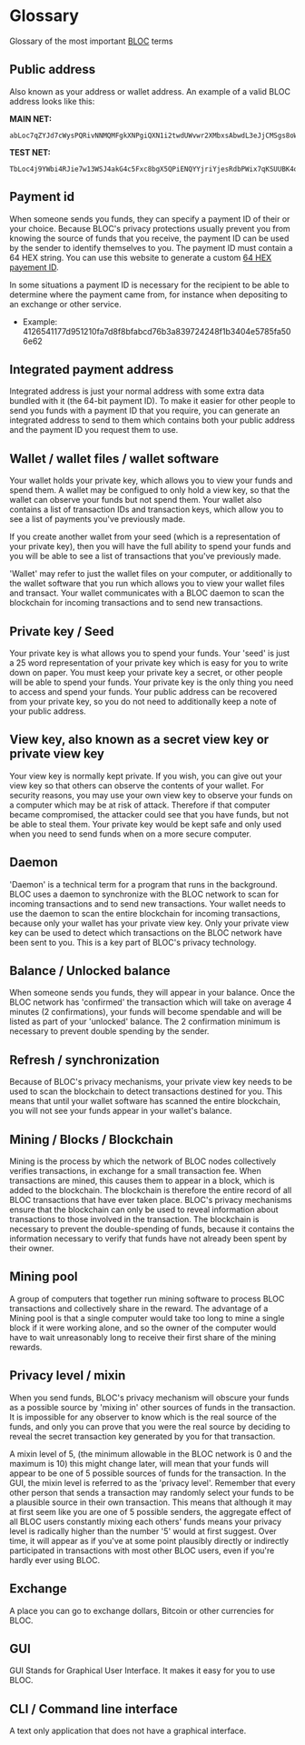 # **Glossary**

Glossary of the most important [BLOC](https://bloc.money) terms

## **Public address**

Also known as your address or wallet address. An example of a valid BLOC address looks like this:

**MAIN NET:**
```
abLoc7qZYJd7cWysPQRivNNMQMFgkXNPgiQXN1i2twdUWvwr2XMbxsAbwdL3eJjCMSgs8oWyGx7pHCX8jWHrKi8Meap3gc5TujM
```
**TEST NET:**
```
TbLoc4j9YWbi4RJie7w13WSJ4akG4c5Fxc8bgX5QPiENQYYjriYjesRdbPWix7qKSUUBK4oRcJHG4J519686WaLy131qpCxBq2q
```

## **Payment id** <a name="payment-id">

When someone sends you funds, they can specify a payment ID of their or your choice. Because BLOC's privacy protections usually prevent you from knowing the source of funds that you receive, the payment ID can be used by the sender to identify themselves to you. The payment ID must contain a 64 HEX string. You can use this website to generate a custom [64 HEX payement ID](https://www.browserling.com/tools/random-hex).

In some situations a payment ID is necessary for the recipient to be able to determine where the payment came from, for instance when depositing to an exchange or other service.

* Example: 4126541177d951210fa7d8f8bfabcd76b3a839724248f1b3404e5785fa506e62

## **Integrated payment address** <a name="integrated-address">

Integrated address is just your normal address with some extra data bundled with it (the 64-bit payment ID). To make it easier for other people to send you funds with a payment ID that you require, you can generate an integrated address to send to them which contains both your public address and the payment ID you request them to use.

## **Wallet / wallet files / wallet software**

Your wallet holds your private key, which allows you to view your funds and spend them. A wallet may be configued to only hold a view key, so that the wallet can observe your funds but not spend them. Your wallet also contains a list of transaction IDs and transaction keys, which allow you to see a list of payments you've previously made.

If you create another wallet from your seed (which is a representation of your private key), then you will have the full ability to spend your funds and you will be able to see a list of transactions that you've previously made.

'Wallet' may refer to just the wallet files on your computer, or additionally to the wallet software that you run which allows you to view your wallet files and transact. Your wallet communicates with a BLOC daemon to scan the blockchain for incoming transactions and to send new transactions.

## **Private key / Seed**

Your private key is what allows you to spend your funds. Your 'seed' is just a 25 word representation of your private key which is easy for you to write down on paper. You must keep your private key a secret, or other people will be able to spend your funds. Your private key is the only thing you need to access and spend your funds. Your public address can be recovered from your private key, so you do not need to additionally keep a note of your public address.

## **View key, also known as a secret view key or private view key**

Your view key is normally kept private. If you wish, you can give out your view key so that others can observe the contents of your wallet. For security reasons, you may use your own view key to observe your funds on a computer which may be at risk of attack. Therefore if that computer became compromised, the attacker could see that you have funds, but not be able to steal them. Your private key would be kept safe and only used when you need to send funds when on a more secure computer.

## **Daemon**

'Daemon' is a technical term for a program that runs in the background. BLOC uses a daemon to synchronize with the BLOC network to scan for incoming transactions and to send new transactions. Your wallet needs to use the daemon to scan the entire blockchain for incoming transactions, because only your wallet has your private view key. Only your private view key can be used to detect which transactions on the BLOC network have been sent to you. This is a key part of BLOC's privacy technology.

## **Balance / Unlocked balance**

When someone sends you funds, they will appear in your balance. Once the BLOC network has 'confirmed' the transaction which will take on average 4 minutes (2 confirmations), your funds will become spendable and will be listed as part of your 'unlocked' balance. The 2 confirmation minimum is necessary to prevent double spending by the sender.

## **Refresh / synchronization**

Because of BLOC's privacy mechanisms, your private view key needs to be used to scan the blockchain to detect transactions destined for you. This means that until your wallet software has scanned the entire blockchain, you will not see your funds appear in your wallet's balance.

## **Mining / Blocks / Blockchain**

Mining is the process by which the network of BLOC nodes collectively verifies transactions, in exchange for a small transaction fee. When transactions are mined, this causes them to appear in a block, which is added to the blockchain. The blockchain is therefore the entire record of all BLOC transactions that have ever taken place. BLOC's privacy mechanisms ensure that the blockchain can only be used to reveal information about transactions to those involved in the transaction. The blockchain is necessary to prevent the double-spending of funds, because it contains the information necessary to verify that funds have not already been spent by their owner.

## **Mining pool**

A group of computers that together run mining software to process BLOC transactions and collectively share in the reward. The advantage of a Mining pool is that a single computer would take too long to mine a single block if it were working alone, and so the owner of the computer would have to wait unreasonably long to receive their first share of the mining rewards.

## **Privacy level / mixin**

When you send funds, BLOC's privacy mechanism will obscure your funds as a possible source by 'mixing in' other sources of funds in the transaction. It is impossible for any observer to know which is the real source of the funds, and only you can prove that you were the real source by deciding to reveal the secret transaction key generated by you for that transaction. 

A mixin level of 5, (the minimum allowable in the BLOC network is 0 and the maximum is 10) this might change later, will mean that your funds will appear to be one of 5 possible sources of funds for the transaction. In the GUI, the mixin level is referred to as the 'privacy level'. Remember that every other person that sends a transaction may randomly select your funds to be a plausible source in their own transaction. This means that although it may at first seem like you are one of 5 possible senders, the aggregate effect of all BLOC users constantly mixing each others' funds means your privacy level is radically higher than the number '5' would at first suggest. Over time, it will appear as if you've at some point plausibly directly or indirectly participated in transactions with most other BLOC users, even if you're hardly ever using BLOC.

## **Exchange**

A place you can go to exchange dollars, Bitcoin or other currencies for BLOC.

## **GUI**

GUI Stands for Graphical User Interface. It makes it easy for you to use BLOC.

## **CLI / Command line interface**

A text only application that does not have a graphical interface.